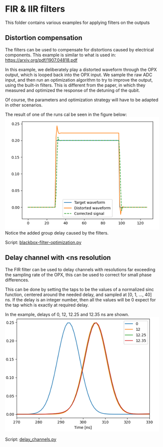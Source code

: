 # FIR & IIR filters

This folder contains various examples for applying filters on the outputs

## Distortion compensation

The filters can be used to compensate for distortions caused by electrical components.
This example is similar to what is used in: https://arxiv.org/pdf/1907.04818.pdf

In this example, we deliberately play a distorted waveform through the OPX output, which 
is looped back into the OPX input. We sample the raw ADC input, and then run an optimization
algorithm to try to improve the output, using the built-in filters. This is different from the paper, in which they measured and optimized the response of 
the detuning of the qubit.

Of course, the parameters and optimization strategy will have to be adapted in other scenarios.

The result of one of the runs cal be seen in the figure below:
![Optimization](blackbox-filter-optimization.png)
Notice the added group delay caused by the filters.

Script: [blackbox-filter-optimization.py](blackbox-filter-optimization.py)

## Delay channel with <ns resolution

The FIR filter can be used to delay channels with resolutions far exceeding the sampling rate 
of the OPX, this can be used to correct for small phase differences.

This can be done by setting the taps to be the values of a normalized sinc function, centered
around the needed delay, and sampled at [0, 1, ..., 40] ns. If the delay is an integer number,
then all the values will be 0 expect for the tap which is exactly at required delay.

In the example, delays of 0, 12, 12.25 and 12.35 ns are shown.
![Delays](delay.png)

Script: [delay_channels.py](delay_channels.py)